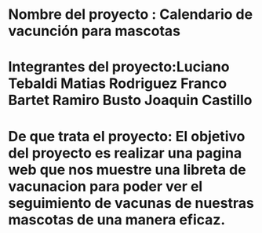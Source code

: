 # Nombre del proyecto : Calendario de vacunción para mascotas   

# Integrantes del proyecto:Luciano Tebaldi Matias Rodriguez Franco Bartet Ramiro Busto Joaquin Castillo 

# De que trata el proyecto: El objetivo del proyecto es realizar una pagina web que nos muestre una libreta de vacunacion para poder ver el seguimiento de vacunas de nuestras mascotas de una manera eficaz.
